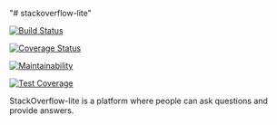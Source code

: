 "# stackoverflow-lite" 



[![Build Status](https://travis-ci.org/joelethan/stackoverflow-lite.svg?branch=heroku)](https://travis-ci.org/joelethan/stackoverflow-lite)

[![Coverage Status](https://coveralls.io/repos/github/joelethan/stackoverflow-lite/badge.svg?branch=master)](https://coveralls.io/github/joelethan/stackoverflow-lite?branch=master)

[![Maintainability](https://api.codeclimate.com/v1/badges/a99a88d28ad37a79dbf6/maintainability)](https://codeclimate.com/github/codeclimate/codeclimate/maintainability)


[![Test Coverage](https://api.codeclimate.com/v1/badges/a99a88d28ad37a79dbf6/test_coverage)](https://codeclimate.com/github/codeclimate/codeclimate/test_coverage)

StackOverflow-lite is a platform where people can ask questions and provide answers. 



